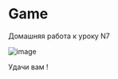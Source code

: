 # Game
Домашняя работа к уроку N7


![image](https://user-images.githubusercontent.com/103320407/221400853-c3f35d05-8a4f-40fa-ae3f-3a7024a33811.png)



Удачи вам !

